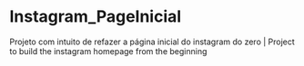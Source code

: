 # Instagram_PageInicial
Projeto com intuito de refazer a página inicial do instagram do zero |  Project to build the instagram homepage from the beginning
